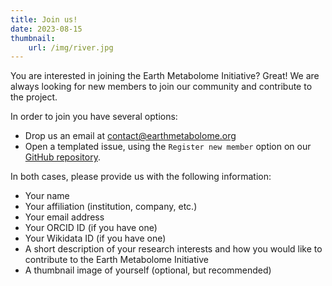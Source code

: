 ```yaml
---
title: Join us!
date: 2023-08-15
thumbnail:
    url: /img/river.jpg
---
```


You are interested in joining the Earth Metabolome Initiative? Great! We are always looking for new members to join our community and contribute to the project.

In order to join you have several options:

- Drop us an email at contact@earthmetabolome.org
- Open a templated issue, using the `Register new member` option on our [GitHub repository](https://github.com/earth-metabolome-initiative/earth-metabolome-initiative.github.io/issues/new/choose).

In both cases, please provide us with the following information:

- Your name
- Your affiliation (institution, company, etc.)
- Your email address
- Your ORCID ID (if you have one)
- Your Wikidata ID (if you have one)
- A short description of your research interests and how you would like to contribute to the Earth Metabolome Initiative
- A thumbnail image of yourself (optional, but recommended)
